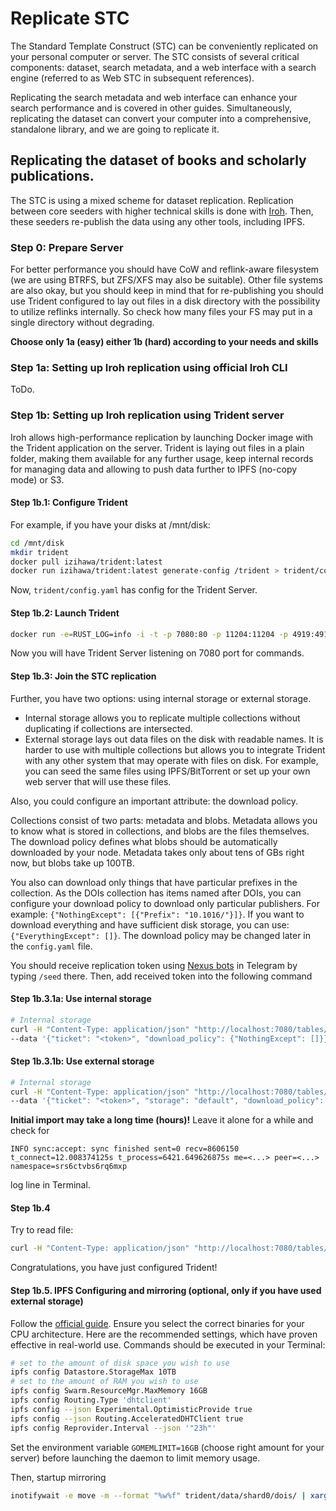 # Replicate STC

The Standard Template Construct (STC) can be conveniently replicated on your personal computer or server. 
The STC consists of several critical components: dataset, search metadata,
and a web interface with a search engine (referred to as Web STC in subsequent references).

Replicating the search metadata and web interface can enhance your search performance and is covered in other guides. 
Simultaneously, replicating the dataset can convert your computer into a comprehensive, standalone library, and we are going to replicate it.

## Replicating the dataset of books and scholarly publications.

The STC is using a mixed scheme for dataset replication.
Replication between core seeders with higher technical skills is done with [Iroh](https://iroh.computer/docs). Then, these seeders
re-publish the data using any other tools, including IPFS.

### Step 0: Prepare Server

For better performance you should have CoW and reflink-aware filesystem (we are using BTRFS, but ZFS/XFS may also be suitable).
Other file systems are also okay, but you should keep in mind that for 
re-publishing you should use Trident configured to lay out files in a disk directory with the possibility to utilize reflinks internally. 
So check how many files your FS may put in a single directory without degrading.

**Choose only 1a (easy) either 1b (hard) according to your needs and skills**

### Step 1a: Setting up Iroh replication using official Iroh CLI

ToDo.

### Step 1b: Setting up Iroh replication using Trident server

Iroh allows high-performance replication by launching Docker image with the Trident application on the server.
Trident is laying out files in a plain folder, making them available for any further usage,
keep internal records for managing data and allowing to push data further to IPFS (no-copy mode) or S3.

#### Step 1b.1: Configure Trident

For example, if you have your disks at /mnt/disk:

```bash
cd /mnt/disk
mkdir trident
docker pull izihawa/trident:latest
docker run izihawa/trident:latest generate-config /trident > trident/config.yaml
```

Now, `trident/config.yaml` has config for the Trident Server.

#### Step 1b.2: Launch Trident

```bash
docker run -e=RUST_LOG=info -i -t -p 7080:80 -p 11204:11204 -p 4919:4919 -v $(pwd)/trident:/trident izihawa/trident:latest serve --config-path /trident/config.yaml
```

Now you will have Trident Server listening on 7080 port for commands.

#### Step 1b.3: Join the STC replication

Further, you have two options: using internal storage or external storage.

- Internal storage allows you to replicate multiple collections without duplicating if collections are intersected.
- External storage lays out data files on the disk with readable names. It is harder to use with multiple collections but allows you to integrate Trident with any other system that may operate with files on disk. For example, you can seed the same files using IPFS/BitTorrent or set up your own web server that will use these files.

Also, you could configure an important attribute: the download policy.

Collections consist of two parts: metadata and blobs.
Metadata allows you to know what is stored in collections, and blobs are the files themselves.
The download policy defines what blobs should be automatically downloaded by your node.
Metadata takes only about tens of GBs right now, but blobs take up 100TB.

You also can download only things that have particular prefixes in the collection. 
As the DOIs collection has items named after DOIs, you can configure your download policy to download only particular publishers. 
For example: `{"NothingExcept": [{"Prefix": "10.1016/"}]}`.
If you want to download everything and have sufficient disk storage, you can use: `{"EverythingExcept": []}`.
The download policy may be changed later in the `config.yaml` file.

You should receive replication token using [Nexus bots](https://t.me/science_nexus4_bot) in Telegram by typing `/seed` there.
Then, add received token into the following command

#### Step 1b.3.1a: Use internal storage

```bash 
# Internal storage 
curl -H "Content-Type: application/json" "http://localhost:7080/tables/dois/import/" \
--data '{"ticket": "<token>", "download_policy": {"NothingExcept": []}}'
```

#### Step 1b.3.1b: Use external storage

```bash 
# Internal storage 
curl -H "Content-Type: application/json" "http://localhost:7080/tables/dois/import/" \
--data '{"ticket": "<token>", "storage": "default", "download_policy": {"NothingExcept": []}}'
```
**Initial import may take a long time (hours)!** Leave it alone for a while and check for 
```
INFO sync:accept: sync finished sent=0 recv=8606150 t_connect=12.008374125s t_process=6421.649626875s me=<...> peer=<...> namespace=srs6ctvbs6rq6mxp
```
log line in Terminal.

#### Step 1b.4

Try to read file:

```bash 
curl -H "Content-Type: application/json" "http://localhost:7080/tables/dois/10.1016/j.scr.2021.102334.pdf"
```

Congratulations, you have just configured Trident!

#### Step 1b.5. IPFS Configuring and mirroring (optional, only if you have used external storage)

Follow the <a href="https://docs.ipfs.tech/install/command-line/#install-official-binary-distributions" target="_blank">official guide</a>. 
Ensure you select the correct binaries for your CPU architecture. 
Here are the recommended settings, which have proven effective in real-world use. Commands should be executed in your Terminal:

```bash 
# set to the amount of disk space you wish to use
ipfs config Datastore.StorageMax 10TB
# set to the amount of RAM you wish to use
ipfs config Swarm.ResourceMgr.MaxMemory 16GB
ipfs config Routing.Type 'dhtclient'
ipfs config --json Experimental.OptimisticProvide true
ipfs config --json Routing.AcceleratedDHTClient true
ipfs config Reprovider.Interval --json '"23h"'
```
Set the environment variable <code>GOMEMLIMIT=16GB</code> (choose right amount for your server) before launching the daemon to limit memory usage.

Then, startup mirroring

```bash
inotifywait -e move -m --format "%w%f" trident/data/shard0/dois/ | xargs -I{} ipfs add --nocopy --hash=blake3 --pin --chunker=size-1048576 "{}"
```